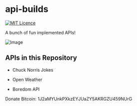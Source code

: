 # api-builds
[![MIT Licence](https://badges.frapsoft.com/os/mit/mit.png?v=103)](https://opensource.org/licenses/mit-license.php)

A bunch of fun implemented APIs!

![Image](https://user-images.githubusercontent.com/83633399/162551340-026b31b4-f062-406a-9b13-6a2e7974b886.png)

## APIs in this Repository
- Chuck Norris Jokes

- Open Weather

- Boredom API

Donate Bitcoin: 1J2aMYUnkPXkzEYJUaZY5AKRGZU459NUrG
